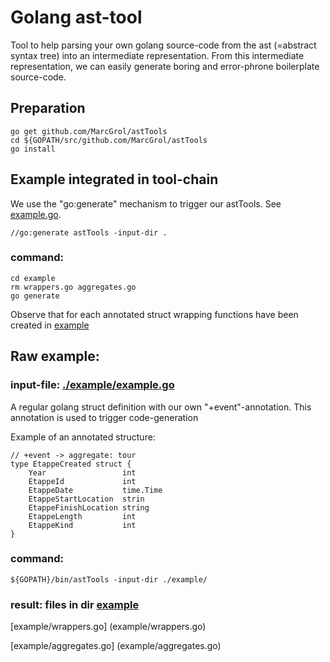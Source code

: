 # Golang ast-tool

Tool to help parsing your own golang source-code from the ast (=abstract syntax tree) into an intermediate representation.
From this intermediate representation, we can easily generate boring and error-phrone boilerplate source-code.

## Preparation
    go get github.com/MarcGrol/astTools
    cd ${GOPATH/src/github.com/MarcGrol/astTools
    go install


## Example integrated in tool-chain

We use the "go:generate" mechanism to trigger our astTools. See [example.go](./example/example.go).

    //go:generate astTools -input-dir .

### command:
    cd example
    rm wrappers.go aggregates.go
    go generate

Observe that for each annotated struct wrapping functions have been created in [example]( example/)


## Raw example:

### input-file: [./example/example.go](./example/example.go)
A regular golang struct definition with our own "+event"-annotation. 
This annotation is used to trigger code-generation

Example of an annotated structure:

    // +event -> aggregate: tour
    type EtappeCreated struct {
	    Year                 int
	    EtappeId             int
	    EtappeDate           time.Time
	    EtappeStartLocation  strin
	    EtappeFinishLocation string
	    EtappeLength         int
	    EtappeKind           int
    }

### command:
    ${GOPATH}/bin/astTools -input-dir ./example/

### result: files in dir [example]( example/)
[example/wrappers.go]  (example/wrappers.go)

[example/aggregates.go]  (example/aggregates.go)

